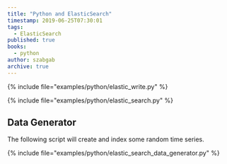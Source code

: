 ```yaml
---
title: "Python and ElasticSearch"
timestamp: 2019-06-25T07:30:01
tags:
  - ElasticSearch
published: true
books:
  - python
author: szabgab
archive: true
---
```



{% include file="examples/python/elastic_write.py" %}

{% include file="examples/python/elastic_search.py" %}

## Data Generator

The following script will create and index some random time series.

{% include file="examples/python/elastic_search_data_generator.py" %}


